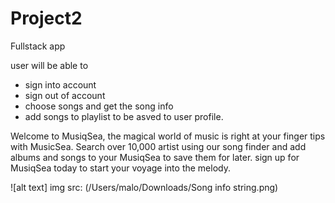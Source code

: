 # Project2
Fullstack app

user will be able to 
- sign into account 
- sign out of account 
- choose songs and get the song info 
- add songs to playlist to be asved to user profile. 

Welcome to MusiqSea, the magical world of music is right at your finger tips with MusicSea. Search over 10,000 artist using our song finder and add albums and songs to your MusiqSea to save them for later. 
sign up for MusiqSea today to start your voyage into the melody.


![alt text] img src: (/Users/malo/Downloads/Song info  string.png)
